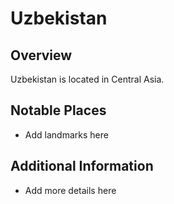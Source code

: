 # Uzbekistan
## Overview
Uzbekistan is located in Central Asia.

## Notable Places
- Add landmarks here

## Additional Information
- Add more details here
